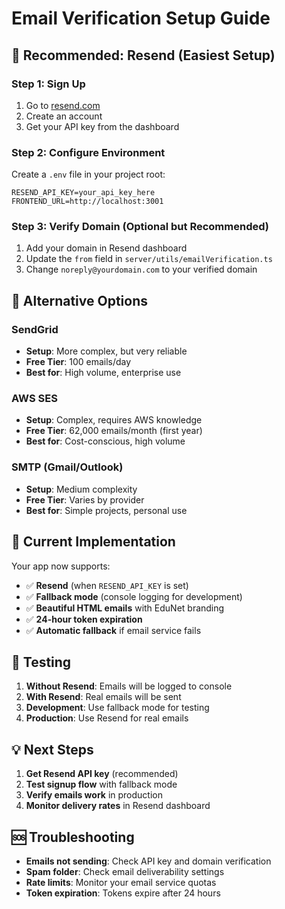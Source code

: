 # Email Verification Setup Guide

## 🚀 **Recommended: Resend (Easiest Setup)**

### Step 1: Sign Up
1. Go to [resend.com](https://resend.com)
2. Create an account
3. Get your API key from the dashboard

### Step 2: Configure Environment
Create a `.env` file in your project root:
```env
RESEND_API_KEY=your_api_key_here
FRONTEND_URL=http://localhost:3001
```

### Step 3: Verify Domain (Optional but Recommended)
1. Add your domain in Resend dashboard
2. Update the `from` field in `server/utils/emailVerification.ts`
3. Change `noreply@yourdomain.com` to your verified domain

## 📧 **Alternative Options**

### **SendGrid**
- **Setup**: More complex, but very reliable
- **Free Tier**: 100 emails/day
- **Best for**: High volume, enterprise use

### **AWS SES**
- **Setup**: Complex, requires AWS knowledge
- **Free Tier**: 62,000 emails/month (first year)
- **Best for**: Cost-conscious, high volume

### **SMTP (Gmail/Outlook)**
- **Setup**: Medium complexity
- **Free Tier**: Varies by provider
- **Best for**: Simple projects, personal use

## 🔧 **Current Implementation**

Your app now supports:
- ✅ **Resend** (when `RESEND_API_KEY` is set)
- ✅ **Fallback mode** (console logging for development)
- ✅ **Beautiful HTML emails** with EduNet branding
- ✅ **24-hour token expiration**
- ✅ **Automatic fallback** if email service fails

## 🧪 **Testing**

1. **Without Resend**: Emails will be logged to console
2. **With Resend**: Real emails will be sent
3. **Development**: Use fallback mode for testing
4. **Production**: Use Resend for real emails

## 💡 **Next Steps**

1. **Get Resend API key** (recommended)
2. **Test signup flow** with fallback mode
3. **Verify emails work** in production
4. **Monitor delivery rates** in Resend dashboard

## 🆘 **Troubleshooting**

- **Emails not sending**: Check API key and domain verification
- **Spam folder**: Check email deliverability settings
- **Rate limits**: Monitor your email service quotas
- **Token expiration**: Tokens expire after 24 hours
